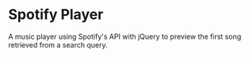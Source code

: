 # Spotify Player

A music player using Spotify's API with jQuery to preview the first
song retrieved from a search query.
